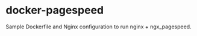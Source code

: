 docker-pagespeed
================

Sample Dockerfile and Nginx configuration to run nginx + ngx_pagespeed.
